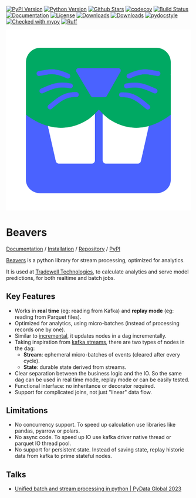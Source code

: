 
[![PyPI Version][pypi-image]][pypi-url]
[![Python Version][versions-image]][versions-url]
[![Github Stars][stars-image]][stars-url]
[![codecov][codecov-image]][codecov-url]
[![Build Status][build-image]][build-url]
[![Documentation][doc-image]][doc-url]
[![License][license-image]][license-url]
[![Downloads][downloads-image]][downloads-url]
[![Downloads][downloads-month-image]][downloads-month-url]
[![pydocstyle][pydocstyle-image]][pydocstyle-url]
[![Checked with mypy][mypy-image]][mypy-url]
[![Ruff][ruff-image]][ruff-url]

![Beavers Logo][5]

# Beavers

[Documentation][6] / [Installation][7] / [Repository][1] / [PyPI][8]

[Beavers][1] is a python library for stream processing, optimized for analytics.

It is used at [Tradewell Technologies][2],
to calculate analytics and serve model predictions,
for both realtime and batch jobs.

## Key Features

- Works in **real time** (eg: reading from Kafka) and **replay mode** (eg: reading from Parquet files).
- Optimized for analytics, using micro-batches (instead of processing records one by one).
- Similar to [incremental][3], it updates nodes in a dag incrementally.
- Taking inspiration from [kafka streams][4], there are two types of nodes in the dag:
    - **Stream**: ephemeral micro-batches of events (cleared after every cycle).
    - **State**: durable state derived from streams.
- Clear separation between the business logic and the IO.
  So the same dag can be used in real time mode, replay mode or can be easily tested.
- Functional interface: no inheritance or decorator required.
- Support for complicated joins, not just "linear" data flow.

## Limitations

- No concurrency support.
  To speed up calculation use libraries like pandas, pyarrow or polars.
- No async code.
  To speed up IO use kafka driver native thread or parquet IO thread pool.
- No support for persistent state.
  Instead of saving state, replay historic data from kafka to prime stateful nodes.

## Talks

- [Unified batch and stream processing in python | PyData Global 2023][9]

[1]: https://github.com/tradewelltech/beavers
[2]: https://www.tradewelltech.co/
[3]: https://github.com/janestreet/incremental
[4]: https://www.confluent.io/blog/kafka-streams-tables-part-1-event-streaming/
[5]: https://raw.githubusercontent.com/tradewelltech/beavers/master/docs/static/icons/beavers/logo.svg
[6]: https://beavers.readthedocs.io/en/latest/
[7]: https://beavers.readthedocs.io/en/latest/install/
[8]: https://pypi.org/project/beavers/
[9]: https://www.youtube.com/watch?v=8pUwsGA8SQM

[pypi-image]: https://img.shields.io/pypi/v/beavers
[pypi-url]: https://pypi.org/project/beavers/
[build-image]: https://github.com/tradewelltech/beavers/actions/workflows/ci.yaml/badge.svg
[build-url]: https://github.com/tradewelltech/beavers/actions/workflows/ci.yaml
[stars-image]: https://img.shields.io/github/stars/tradewelltech/beavers
[stars-url]: https://github.com/tradewelltech/beavers
[versions-image]: https://img.shields.io/pypi/pyversions/beavers
[versions-url]: https://pypi.org/project/beavers/
[doc-image]: https://readthedocs.org/projects/beavers/badge/?version=latest
[doc-url]: https://beavers.readthedocs.io/en/latest/?badge=latest
[license-image]: http://img.shields.io/:license-Apache%202-blue.svg
[license-url]: https://github.com/tradewelltech/beavers/blob/main/LICENSE
[codecov-image]: https://codecov.io/gh/tradewelltech/beavers/branch/main/graph/badge.svg?token=GY6KL7NT1Q
[codecov-url]: https://codecov.io/gh/tradewelltech/beavers
[downloads-image]: https://pepy.tech/badge/beavers
[downloads-url]: https://static.pepy.tech/badge/beavers
[downloads-month-image]: https://pepy.tech/badge/beavers/month
[downloads-month-url]: https://static.pepy.tech/badge/beavers/month
[codestyle-image]: https://img.shields.io/badge/code%20style-black-000000.svg
[codestyle-url]: https://github.com/ambv/black
[snyk-image]: https://snyk.io/advisor/python/beavers/badge.svg
[snyk-url]: https://snyk.io/advisor/python/beavers
[pydocstyle-image]: https://img.shields.io/badge/pydocstyle-enabled-AD4CD3
[pydocstyle-url]: http://www.pydocstyle.org/en/stable/
[mypy-image]: http://www.mypy-lang.org/static/mypy_badge.svg
[mypy-url]: http://mypy-lang.org/
[ruff-image]: https://img.shields.io/endpoint?url=https://raw.githubusercontent.com/astral-sh/ruff/main/assets/badge/v2.json
[ruff-url]: https://github.com/astral-sh/ruff
